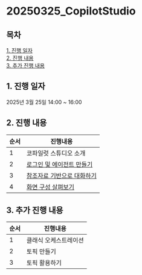 # 20250325_CopilotStudio

## 목차
[1. 진행 일자](#1-진행-일자)</br>
[2. 진행 내용](#2-진행-내용)</br>
[3. 추가 진행 내용](#3-추가-진행-내용)

## 1. 진행 일자
2025년 3월 25일
14:00 ~ 16:00

## 2. 진행 내용

|순서|진행내용|
|--|--|
|1|코파일럿 스튜디오 소개|
|2|[로그인 및 에이전트 만들기](https://github.com/FDX-edu/20250325_CopilotStudio/blob/main/lab01_01.md)|
|3|[참조자료 기반으로 대화하기](https://github.com/FDX-edu/20250325_CopilotStudio/blob/main/lab01_02.md)|
|4|[화면 구성 살펴보기](https://github.com/FDX-edu/20250325_CopilotStudio/blob/main/lab01_03.md)|

## 3. 추가 진행 내용

|순서|진행내용|
|--|--|
|1|클래식 오케스트레이션|
|2|토픽 만들기|
|3|토픽 활용하기|
